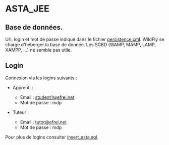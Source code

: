# ASTA_JEE

## Base de données.

Url, login et mot de passe indiqué dans le fichier [persistence.xml](./src/main/resources/META-INF/persistence.xml).
WildFly se charge d'héberger la base de donnée. 
Les SGBD (WAMP, MAMP, LAMP, XAMPP, ...) ne semble pas utile. 


## Login

Connexion via les logins suivants :  

- Apprenti :  
  - Email : student1@efrei.net  
  - Mot de passe : mdp  

- Tuteur :
  - Email : tutor@efrei.net
  - Mot de passe : mdp

Pour plus de logins consulter [insert_asta.sql](./src/main/resources/META-INF/sql/insert_asta.sql).
